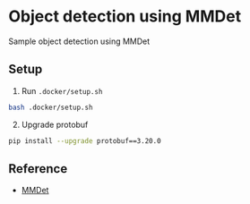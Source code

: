 # Object detection using MMDet
Sample object detection using MMDet

## Setup

1. Run `.docker/setup.sh`

```bash
bash .docker/setup.sh
```

2. Upgrade protobuf
```bash
pip install --upgrade protobuf==3.20.0
```

## Reference
- [MMDet](https://github.com/open-mmlab/mmdetection)